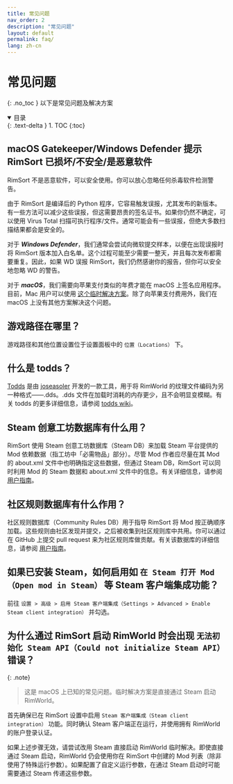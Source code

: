 ```yaml
---
title: 常见问题
nav_order: 2
description: "常见问题"
layout: default
permalink: faq/
lang: zh-cn
---
```

# 常见问题
{: .no_toc }
以下是常见问题及解决方案

<details open markdown="block">
  <summary>
    目录
  </summary>
  {: .text-delta }
1. TOC
{:toc}
</details>


## macOS Gatekeeper/Windows Defender 提示 RimSort 已损坏/不安全/是恶意软件

RimSort 不是恶意软件，可以安全使用。你可以放心忽略任何杀毒软件检测警告。

由于 RimSort 是编译后的 Python 程序，它容易触发误报，尤其发布的新版本。有一些方法可以减少这些误报，但这需要昂贵的签名证书。如果你仍然不确定，可以使用 Virus Total 扫描可执行程序/文件。通常可能会有一些误报，但绝大多数扫描结果都会是安全的。

对于 **_Windows Defender_**，我们通常会尝试向微软提交样本，以便在出现误报时将 RimSort 版本加入白名单。这个过程可能至少需要一整天，并且每次发布都需要重复。因此，如果 WD 误报 RimSort，我们仍然感谢你的报告，但你可以安全地忽略 WD 的警告。

对于 **_macOS_**，我们需要向苹果支付类似的年费才能在 macOS 上签名应用程序。目前，Mac 用户可以使用 [这个临时解决方案](https://github.com/RimSort/RimSort/wiki/User-Guide#macos)。除了向苹果支付费用外，我们在 macOS 上没有其他方案解决这个问题。

## 游戏路径在哪里？

游戏路径和其他位置设置位于设置面板中的 `位置（Locations）` 下。

## 什么是 todds？

[Todds](https://github.com/todds-encoder/todds) 是由 [joseasoler](https://github.com/joseasoler) 开发的一款工具，用于将 RimWorld 的纹理文件编码为另一种格式——.dds。.dds 文件在加载时消耗的内存更少，且不会明显变模糊。有关 todds 的更多详细信息，请参阅 [todds wiki](https://github.com/todds-encoder/todds/wiki)。

## Steam 创意工坊数据库有什么用？

RimSort 使用 Steam 创意工坊数据库（Steam DB）来加载 Steam 平台提供的 Mod 依赖数据（指工坊中「必需物品」部分）。尽管 Mod 作者应尽量在其 Mod 的 about.xml 文件中也明确指定这些数据，但通过 Steam DB，RimSort 可以同时利用 Mod 的 Steam 数据和 about.xml 文件中的信息。有关详细信息，请参阅 [用户指南](/user-guide/databases)。

## 社区规则数据库有什么作用？

社区规则数据库（Community Rules DB）用于指导 RimSort 将 Mod 按正确顺序加载。这些规则由社区发现并提交，之后被收集到社区规则库中共用。你可以通过在 GitHub 上提交 pull request 来为社区规则库做贡献。有关该数据库的详细信息，请参阅 [用户指南](/user-guide/databases)。

## 如果已安装 Steam，如何启用如 `在 Steam 打开 Mod（Open mod in Steam）` 等 Steam 客户端集成功能？

前往 `设置 > 高级 > 启用 Steam 客户端集成（Settings > Advanced > Enable Steam client integration）` 并勾选。

## 为什么通过 RimSort 启动 RimWorld 时会出现 `无法初始化 Steam API（Could not initialize Steam API）` 错误？

{: .note}
> 这是 macOS 上已知的常见问题。临时解决方案是直接通过 Steam 启动 RimWorld。

首先确保已在 RimSort 设置中启用 `Steam 客户端集成（Steam client integration）` 功能。同时确认 Steam 客户端正在运行，并使用拥有 RimWorld 的账户登录认证。

如果上述步骤无效，请尝试改用 Steam 直接启动 RimWorld 临时解决。即使直接通过 Steam 启动，RimWorld 仍会使用你在 RimSort 中创建的 Mod 列表（除非使用了特殊运行参数）。如果配置了自定义运行参数，在通过 Steam 启动时可能需要通过 Steam 传递这些参数。
